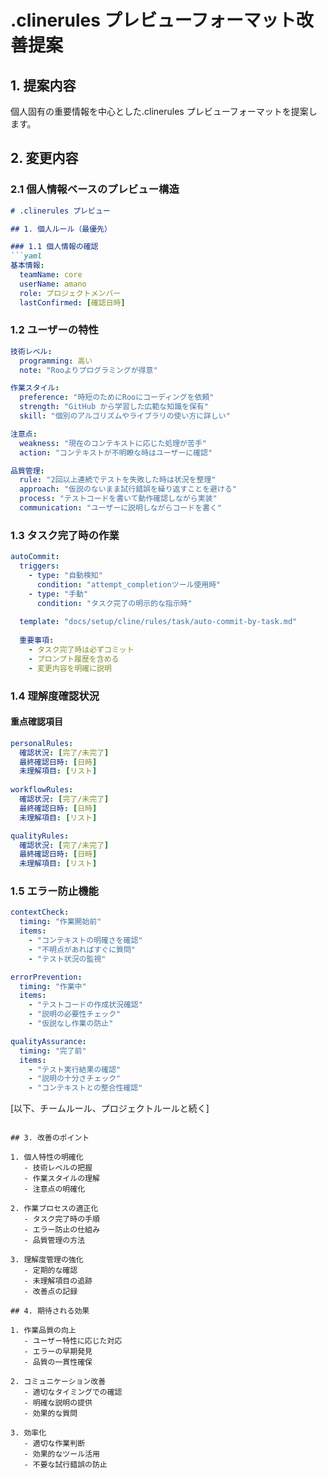 # .clinerules プレビューフォーマット改善提案

## 1. 提案内容

個人固有の重要情報を中心とした.clinerules プレビューフォーマットを提案します。

## 2. 変更内容

### 2.1 個人情報ベースのプレビュー構造

```markdown
# .clinerules プレビュー

## 1. 個人ルール（最優先）

### 1.1 個人情報の確認
```yaml
基本情報:
  teamName: core
  userName: amano
  role: プロジェクトメンバー
  lastConfirmed: [確認日時]
```

### 1.2 ユーザーの特性
```yaml
技術レベル:
  programming: 高い
  note: "Rooよりプログラミングが得意"

作業スタイル:
  preference: "時短のためにRooにコーディングを依頼"
  strength: "GitHub から学習した広範な知識を保有"
  skill: "個別のアルゴリズムやライブラリの使い方に詳しい"

注意点:
  weakness: "現在のコンテキストに応じた処理が苦手"
  action: "コンテキストが不明瞭な時はユーザーに確認"

品質管理:
  rule: "2回以上連続でテストを失敗した時は状況を整理"
  approach: "仮説のないまま試行錯誤を繰り返すことを避ける"
  process: "テストコードを書いて動作確認しながら実装"
  communication: "ユーザーに説明しながらコードを書く"
```

### 1.3 タスク完了時の作業
```yaml
autoCommit:
  triggers:
    - type: "自動検知"
      condition: "attempt_completionツール使用時"
    - type: "手動"
      condition: "タスク完了の明示的な指示時"
  
  template: "docs/setup/cline/rules/task/auto-commit-by-task.md"
  
  重要事項:
    - タスク完了時は必ずコミット
    - プロンプト履歴を含める
    - 変更内容を明確に説明
```

### 1.4 理解度確認状況

#### 重点確認項目
```yaml
personalRules:
  確認状況: [完了/未完了]
  最終確認日時: [日時]
  未理解項目: [リスト]
  
workflowRules:
  確認状況: [完了/未完了]
  最終確認日時: [日時]
  未理解項目: [リスト]

qualityRules:
  確認状況: [完了/未完了]
  最終確認日時: [日時]
  未理解項目: [リスト]
```

### 1.5 エラー防止機能
```yaml
contextCheck:
  timing: "作業開始前"
  items:
    - "コンテキストの明確さを確認"
    - "不明点があればすぐに質問"
    - "テスト状況の監視"

errorPrevention:
  timing: "作業中"
  items:
    - "テストコードの作成状況確認"
    - "説明の必要性チェック"
    - "仮説なし作業の防止"

qualityAssurance:
  timing: "完了前"
  items:
    - "テスト実行結果の確認"
    - "説明の十分さチェック"
    - "コンテキストとの整合性確認"
```

[以下、チームルール、プロジェクトルールと続く]
```

## 3. 改善のポイント

1. 個人特性の明確化
   - 技術レベルの把握
   - 作業スタイルの理解
   - 注意点の明確化

2. 作業プロセスの適正化
   - タスク完了時の手順
   - エラー防止の仕組み
   - 品質管理の方法

3. 理解度管理の強化
   - 定期的な確認
   - 未理解項目の追跡
   - 改善点の記録

## 4. 期待される効果

1. 作業品質の向上
   - ユーザー特性に応じた対応
   - エラーの早期発見
   - 品質の一貫性確保

2. コミュニケーション改善
   - 適切なタイミングでの確認
   - 明確な説明の提供
   - 効果的な質問

3. 効率化
   - 適切な作業判断
   - 効果的なツール活用
   - 不要な試行錯誤の防止